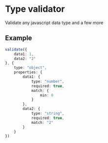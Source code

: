 # Type validator

Validate any javascript data type and a few more

## Example

```typescript
validate({
    data1: 1,
    data2: "2"
}, {
    type: "object",
    properties: {
        data1: {
            type: "number",
            required: true,
            match: {
                min: 0
            }
        },
        data2: {
            type: "string",
            required: true,
            match: "2"
        }
    }
})
```
